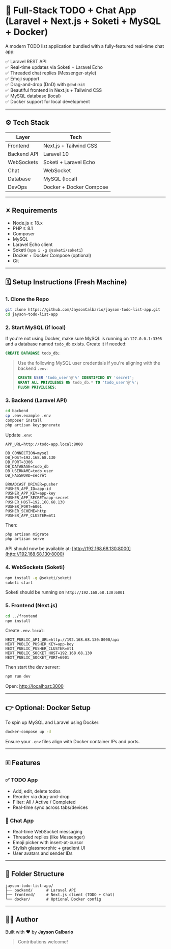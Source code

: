 
# 📜 Full-Stack TODO + Chat App (Laravel + Next.js + Soketi + MySQL + Docker)

A modern TODO list application bundled with a fully-featured real-time chat app:

✅ Laravel REST API  
✅ Real-time updates via Soketi + Laravel Echo  
✅ Threaded chat replies (Messenger-style)  
✅ Emoji support  
✅ Drag-and-drop (DnD) with `@dnd-kit`  
✅ Beautiful frontend in Next.js + Tailwind CSS  
✅ MySQL database (local)  
✅ Docker support for local development

---

## ⚙️ Tech Stack

| Layer       | Tech                          |
|-------------|-------------------------------|
| Frontend    | Next.js + Tailwind CSS        |
| Backend API | Laravel 10                    |
| WebSockets  | Soketi + Laravel Echo         |
| Chat        | WebSocket 
| Database    | MySQL (local)                 |
| DevOps      | Docker + Docker Compose       |

---

## 🗶️ Requirements

- Node.js ≥ 18.x  
- PHP ≥ 8.1  
- Composer  
- MySQL  
- Laravel Echo client  
- Soketi (`npm i -g @soketi/soketi`)  
- Docker + Docker Compose (optional)  
- Git

---

## 🗓️ Setup Instructions (Fresh Machine)

### 1. Clone the Repo

```bash
git clone https://github.com/JaysonCalbario/jayson-todo-list-app.git
cd jayson-todo-list-app
```

### 2. Start MySQL (if local)

If you're not using Docker, make sure MySQL is running on `127.0.0.1:3306` and a database named `todo_db` exists. Create it if needed:

```sql
CREATE DATABASE todo_db;
```

> Use the following MySQL user credentials if you're aligning with the backend `.env`:
> 
> ```sql
> CREATE USER 'todo_user'@'%' IDENTIFIED BY 'secret';
> GRANT ALL PRIVILEGES ON todo_db.* TO 'todo_user'@'%';
> FLUSH PRIVILEGES;
> ```

### 3. Backend (Laravel API)

```bash
cd backend
cp .env.example .env
composer install
php artisan key:generate
```

Update `.env`:

```env
APP_URL=http://todo-app.local:8000

DB_CONNECTION=mysql
DB_HOST=192.168.68.130
DB_PORT=3306
DB_DATABASE=todo_db
DB_USERNAME=todo_user
DB_PASSWORD=secret

BROADCAST_DRIVER=pusher
PUSHER_APP_ID=app-id
PUSHER_APP_KEY=app-key
PUSHER_APP_SECRET=app-secret
PUSHER_HOST=192.168.68.130
PUSHER_PORT=6001
PUSHER_SCHEME=http
PUSHER_APP_CLUSTER=mt1
```

Then:

```bash
php artisan migrate
php artisan serve
```

API should now be available at: [http://192.168.68.130:8000](http://192.168.68.130:8000)

### 4. WebSockets (Soketi)

```bash
npm install -g @soketi/soketi
soketi start
```

Soketi should be running on `http://192.168.68.130:6001`

### 5. Frontend (Next.js)

```bash
cd ../frontend
npm install
```

Create `.env.local`:

```env
NEXT_PUBLIC_API_URL=http://192.168.68.130:8000/api
NEXT_PUBLIC_PUSHER_KEY=app-key
NEXT_PUBLIC_PUSHER_CLUSTER=mt1
NEXT_PUBLIC_SOCKET_HOST=192.168.68.130
NEXT_PUBLIC_SOCKET_PORT=6001
```

Then start the dev server:

```bash
npm run dev
```

Open: [http://localhost:3000](http://localhost:3000)

---

## 👉 Optional: Docker Setup

To spin up MySQL and Laravel using Docker:

```bash
docker-compose up -d
```

Ensure your `.env` files align with Docker container IPs and ports.

---

## 🗉️ Features

### ✅ TODO App
- Add, edit, delete todos
- Reorder via drag-and-drop
- Filter: All / Active / Completed
- Real-time sync across tabs/devices

### 💬 Chat App
- Real-time WebSocket messaging
- Threaded replies (like Messenger)
- Emoji picker with insert-at-cursor
- Stylish glassmorphic + gradient UI
- User avatars and sender IDs

---

## 📁 Folder Structure

```
jayson-todo-list-app/
├── backend/      # Laravel API
├── frontend/     # Next.js client (TODO + Chat)
└── docker/       # Optional Docker config
```

---

## 🧑‍💻 Author

Built with ❤️ by **Jayson Calbario**

> Contributions welcome!
